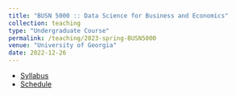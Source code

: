 ```yaml
---
title: "BUSN 5000 :: Data Science for Business and Economics"
collection: teaching
type: "Undergraduate Course"
permalink: /teaching/2023-spring-BUSN5000
venue: "University of Georgia"
date: 2022-12-26
---
```


- [Syllabus](/files/syllabus.busn5000.pdf)
- [Schedule](/files/schedule.busn5000.part2.pdf)